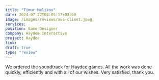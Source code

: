 ```yaml
---
title: "Timur Melikov"
date: 2024-07-27T04:05:17+03:00
image: /images/reviews/ava-client.jpeg
services:
position: Game Designer
company: Haydee Interactive
project: Haydee
link:
draft: true
type: "review"
---
```


We ordered the soundtrack for Haydee games. All the work was done quickly, efficiently and with all of our wishes. Very satisfied, thank you.
